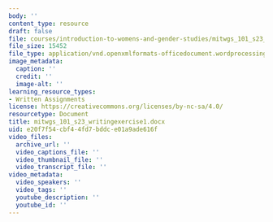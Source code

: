 ```yaml
---
body: ''
content_type: resource
draft: false
file: courses/introduction-to-womens-and-gender-studies/mitwgs_101_s23_writingexercise1.docx
file_size: 15452
file_type: application/vnd.openxmlformats-officedocument.wordprocessingml.document
image_metadata:
  caption: ''
  credit: ''
  image-alt: ''
learning_resource_types:
- Written Assignments
license: https://creativecommons.org/licenses/by-nc-sa/4.0/
resourcetype: Document
title: mitwgs_101_s23_writingexercise1.docx
uid: e20f7f54-cbf4-4fd7-bddc-e01a9ade616f
video_files:
  archive_url: ''
  video_captions_file: ''
  video_thumbnail_file: ''
  video_transcript_file: ''
video_metadata:
  video_speakers: ''
  video_tags: ''
  youtube_description: ''
  youtube_id: ''
---
```

